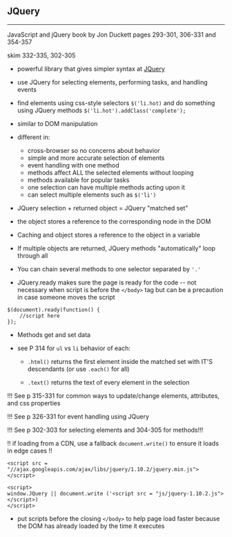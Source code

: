 ## JQuery
------
JavaScript and jQuery book by Jon Duckett pages 293-301, 306-331 and 354-357

skim 332-335, 302-305

+ powerful library that gives simpler syntax at [JQuery](http://jquery.org)

+ use JQuery for selecting elements, performing tasks, and handling events

+ find elements using css-style selectors `$('li.hot)` and do something using JQuery methods `$('li.hot').addClass('complete');`

+ similar to DOM manipulation
+ different in:
    - cross-browser so no concerns about behavior
    - simple and more accurate selection of elements
    - event handling with one method
    - methods affect ALL the selected elements without looping
    - methods available for popular tasks
    - one selection can have multiple methods acting upon it
    - can select multiple elements such as `$('li')`
+ JQuery selection + returned object = JQuery "matched set"

+ the object stores a reference to the corresponding node in the DOM

+ Caching and object stores a reference to the object in a variable

+ If multiple objects are returned, JQuery methods "automatically" loop through all

+ You can chain several methods to one selector separated by `'.'`

+ JQuery.ready makes sure the page is ready for the code -- not necessary when script is before the `</body>` tag but can be a precaution in case someone moves the script

```
$(document).ready(function() {
    //script here
});
```

+ Methods get and set data

+ see P 314 for `ul` vs `li` behavior of each:
    - `.html()` returns the first element inside the matched set with IT'S descendants (or use `.each()` for all)

    - `.text()` returns the text of every element in the selection

!!! See p 315-331 for common ways to update/change elements, attributes, and css properties

!!! See p 326-331 for event handling using JQuery

!!! See p 302-303 for selecting elements and 304-305 for methods!!!

!! if loading from a CDN, use a fallback `document.write()` to ensure it loads in edge cases !!

``` 
<script src = "//ajax.googleapis.com/ajax/libs/jquery/1.10.2/jquery.min.js"> </script>

<script>
window.JQuery || document.write ('<script src = "js/jquery-1.10.2.js"></script>)
</script>
```
+ put scripts before the closing `</body>`
to help page load faster because the DOM has already loaded  by the time it executes


